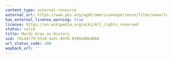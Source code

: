 ```yaml
---
content_type: external-resource
external_url: https://www.pbs.org/wgbh/americanexperience/films/neworleans/
has_external_license_warning: true
license: https://en.wikipedia.org/wiki/All_rights_reserved
status: valid
title: Mardi Gras as History
uid: 74c44779-5518-4a2c-84f6-0399a98bd08d
url_status_code: 200
wayback_url: ''
---
```

